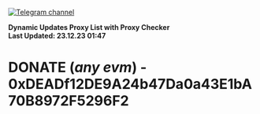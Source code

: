 [![Telegram channel](https://img.shields.io/endpoint?url=https://runkit.io/damiankrawczyk/telegram-badge/branches/master?url=https://t.me/n4z4v0d)](https://t.me/n4z4v0d) 

**Dynamic Updates Proxy List with Proxy Checker**  
**Last Updated: 23.12.23 01:47**

# DONATE (_any evm_) - 0xDEADf12DE9A24b47Da0a43E1bA70B8972F5296F2
